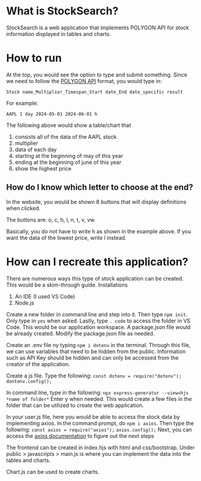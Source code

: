 # What is StockSearch?
StockSearch is a web application that implements POLYGON API for stock information displayed in tables and charts.


# How to run
At the top, you would see the option to type and submit something.
Since we need to follow the [POLYGON API](https://polygon.io/docs/stocks/get_v2_aggs_ticker__stocksticker__range__multiplier___timespan___from___to) format, you would type in: 

`Stock name_Multiplier_Timespan_Start date_End date_specific result`

For example:

`AAPL 1 day 2024-05-01 2024-06-01 h`

The following above would show a table/chart that 
1. consists all of the data of the AAPL stock 
2. multiplier 
3. data of each day 
4. starting at the beginning of may of this year
5. ending at the beginning of june of this year
6. show the highest price

## How do I know which letter to choose at the end?
In the website, you would be shown 8 buttons that will display definitions when clicked.

The buttons are: o, c, h, l, n, t, v, vw.

Basically, you do not have to write h as shown in the example above. If you want the data of the lowest price, write l instead.

# How can I recreate this application?
There are numerous ways this type of stock application can be created. This would be a skim-through guide.
Installations
1. An IDE (I used VS Code)
2. Node.js

Create a new folder in command line and step into it. Then type `npm init`. Only type in `yes` when asked. Lastly, type `. code` to 
access the folder in VS Code. This would be our application workspace. A package.json file would be already created. Modify the package.json file as needed.

Create an .env file ny typing `npm i dotenv` in the terminal. Through this file, we can use variables that need to be hidden from the public. Information such as API Key should be hidden and can only be accessed from the creator of the application.

Create a js file. Type the following:
`const dotenv = require("dotenv");`
`dontenv.config();`

In command line, type in the following: `npx express-generator --view=hjs *name of folder*` Enter y when needed. This would create a few files in the folder that can be utilized to create the web application.

In your user.js file, here you would be able to access the stock data by implementing axios. In the command prompt, do `npm i axios`. Then type the following: `const axios = require("axios");` `axios.config();` Next, you can access the [axios documentation](https://axios-http.com/docs/intro) to figure out the next steps

The frontend can be created in index.hjs with html and css/bootstrap. Under public > javascripts > main.js is where you can implement the data into the tables and charts.

Chart.js can be used to create charts.